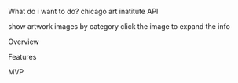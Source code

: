 What do i want to do?
chicago art inatitute API

show artwork images by category click the image to expand the info 


Overview



Features



MVP